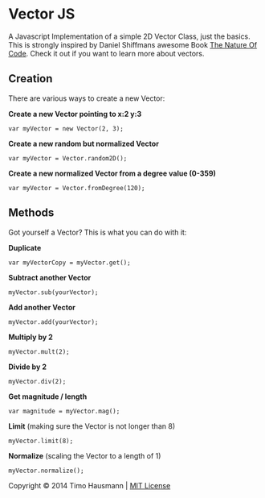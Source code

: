 # Vector JS
A Javascript Implementation of a simple 2D Vector Class, just the basics.  
This is strongly inspired by Daniel Shiffmans awesome Book [The Nature Of Code](http://natureofcode.com/book/chapter-1-vectors/). Check it out if you want to learn more about vectors.

## Creation

There are various ways to create a new Vector:

**Create a new Vector pointing to x:2 y:3**

    var myVector = new Vector(2, 3);

**Create a new random but normalized Vector**

    var myVector = Vector.random2D();

**Create a new normalized Vector from a degree value (0-359)**

    var myVector = Vector.fromDegree(120);


## Methods
Got yourself a Vector? This is what you can do with it:

**Duplicate**

    var myVectorCopy = myVector.get();

**Subtract another Vector**

    myVector.sub(yourVector);

**Add another Vector**

    myVector.add(yourVector);

**Multiply by 2**

    myVector.mult(2);

**Divide by 2**

    myVector.div(2);

**Get magnitude / length**

    var magnitude = myVector.mag();

**Limit** (making sure the Vector is not longer than 8)

    myVector.limit(8);

**Normalize** (scaling the Vector to a length of 1)

    myVector.normalize();


Copyright © 2014 Timo Hausmann | [MIT License](http://opensource.org/licenses/mit-license.php)